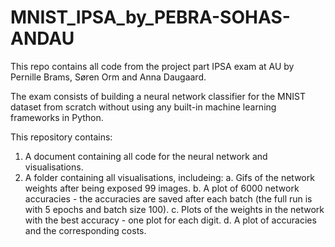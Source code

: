 # MNIST_IPSA_by_PEBRA-SOHAS-ANDAU
This repo contains all code from the project part IPSA exam at AU by Pernille Brams, Søren Orm and Anna Daugaard. 

The exam consists of building a neural network classifier for the MNIST dataset from scratch without using any built-in machine learning frameworks in Python.

This repository contains:
1. A document containing all code for the neural network and visualisations.
2. A folder containing all visualisations, includeing:
a. Gifs of the network weights after being exposed 99 images.
b. A plot of 6000 network accuracies - the accuracies are saved after each batch (the full run is with 5 epochs and batch size 100).
c. Plots of the weights in the network with the best accuracy - one plot for each digit.
d. A plot of accuracies and the corresponding costs.
